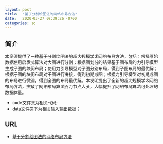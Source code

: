 ```yaml
---
layout: post
title:  "基于分割绘图法的网络布局方法"
date:   2020-03-27 02:39:26 -0700
categories: sc
---
```


## 简介
本资源提供了一种基于分割绘图法的超大规模学术网络布局方法，包括：根据原始数据使用启发式算法对大图进行分割；根据图划分的结果基于图布局的力引导模型生成子图的块间布局；使用力引导模型对子图分别布局，得到子图布局的最优解；根据子图的块间布局对子图进行拼接，得到初期成图；根据力引导模型对初期成图的布局进行微调，得到全图的布局最优解。本发明提出了全新的超大规模学术网络布局方法，突破了网络布局算法百万节点大关，大幅提升了网络布局算法可处理的数据体量。
 - code文件夹为相关代码;
 - data文件夹下为相关输入输出数据；

## URL
 - [基于分割绘图法的网络布局方法](http://dataset.acemap.cn/EE447/scholarly_visualization/基于分割绘图法的网络布局方法.tar.gz)